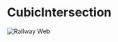 # CubicIntersection

![Railway Web]([https://railway.app/api/Torrat/projects/CubicIntersection/badge](https://cubicintersection-production.up.railway.app/index.html))
